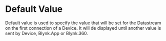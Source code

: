 # Default Value

Default value is used to specify the value that will be set for the Datastream on the first connection of a Device. It will de displayed until another value is sent by Device, Blynk.App or Blynk.360.

